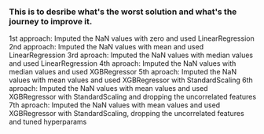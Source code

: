 ### This is to desribe what's the worst solution and what's the journey to improve it.

1st approach: Imputed the NaN values with zero and used LinearRegression
2nd approach: Imputed the NaN values with mean and used LinearRegression
3rd aproach: Imputed the NaN values with median values and used LinearRegression
4th aproach: Imputed the NaN values with median values and used XGBRegressor
5th aproach: Imputed the NaN values with mean values and used XGBRegressor with StandardScaling
6th aproach: Imputed the NaN values with mean values and used XGBRegressor with StandardScaling and dropping the uncorrelated features
7th aproach: Imputed the NaN values with mean values and used XGBRegressor with StandardScaling, dropping the uncorrelated features and tuned hyperparams
